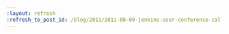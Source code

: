 ```yaml
---
:layout: refresh
:refresh_to_post_id: /blog/2011/2011-08-09-jenkins-user-conference-call-for-papers
---
```

